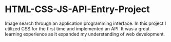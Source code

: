 # HTML-CSS-JS-API-Entry-Project
Image search through an application programming interface.
In this project I utilized CSS for the first time and implemented an API. It was a great learning experience as it expanded my understanding of web development. 
